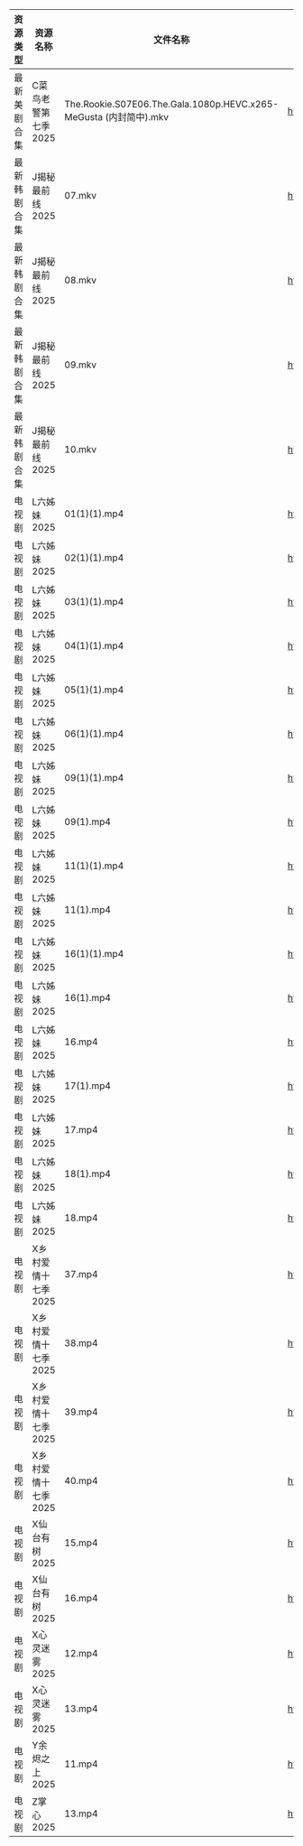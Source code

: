 | 资源类型   | 资源名称         | 文件名称                                                          | 分享链接                                 | 更新时间                |
| ------ | ------------ | ------------------------------------------------------------- | ------------------------------------ | ------------------- |
| 最新美剧合集 | C菜鸟老警第七季2025 | The.Rookie.S07E06.The.Gala.1080p.HEVC.x265-MeGusta (内封简中).mkv | https://www.alipan.com/s/d2FB2fizJ29 | 2025-02-12 16:05:18 |
| 最新韩剧合集 | J揭秘最前线2025   | 07.mkv                                                        | https://www.alipan.com/s/szGbyu2cKyQ | 2025-02-12 18:05:53 |
| 最新韩剧合集 | J揭秘最前线2025   | 08.mkv                                                        | https://www.alipan.com/s/szGbyu2cKyQ | 2025-02-12 18:05:53 |
| 最新韩剧合集 | J揭秘最前线2025   | 09.mkv                                                        | https://www.alipan.com/s/szGbyu2cKyQ | 2025-02-12 18:05:52 |
| 最新韩剧合集 | J揭秘最前线2025   | 10.mkv                                                        | https://www.alipan.com/s/szGbyu2cKyQ | 2025-02-12 18:05:52 |
| 电视剧    | L六姊妹2025     | 01(1)(1).mp4                                                  | https://www.alipan.com/s/PS2wCaFpCy5 | 2025-02-12 14:06:05 |
| 电视剧    | L六姊妹2025     | 02(1)(1).mp4                                                  | https://www.alipan.com/s/PS2wCaFpCy5 | 2025-02-12 14:06:04 |
| 电视剧    | L六姊妹2025     | 03(1)(1).mp4                                                  | https://www.alipan.com/s/PS2wCaFpCy5 | 2025-02-12 14:06:04 |
| 电视剧    | L六姊妹2025     | 04(1)(1).mp4                                                  | https://www.alipan.com/s/PS2wCaFpCy5 | 2025-02-12 14:06:04 |
| 电视剧    | L六姊妹2025     | 05(1)(1).mp4                                                  | https://www.alipan.com/s/PS2wCaFpCy5 | 2025-02-12 14:06:04 |
| 电视剧    | L六姊妹2025     | 06(1)(1).mp4                                                  | https://www.alipan.com/s/PS2wCaFpCy5 | 2025-02-12 14:06:04 |
| 电视剧    | L六姊妹2025     | 09(1)(1).mp4                                                  | https://www.alipan.com/s/PS2wCaFpCy5 | 2025-02-12 14:06:03 |
| 电视剧    | L六姊妹2025     | 09(1).mp4                                                     | https://www.alipan.com/s/PS2wCaFpCy5 | 2025-02-12 14:06:03 |
| 电视剧    | L六姊妹2025     | 11(1)(1).mp4                                                  | https://www.alipan.com/s/PS2wCaFpCy5 | 2025-02-12 14:06:03 |
| 电视剧    | L六姊妹2025     | 11(1).mp4                                                     | https://www.alipan.com/s/PS2wCaFpCy5 | 2025-02-12 14:06:03 |
| 电视剧    | L六姊妹2025     | 16(1)(1).mp4                                                  | https://www.alipan.com/s/PS2wCaFpCy5 | 2025-02-12 14:06:02 |
| 电视剧    | L六姊妹2025     | 16(1).mp4                                                     | https://www.alipan.com/s/PS2wCaFpCy5 | 2025-02-12 14:06:02 |
| 电视剧    | L六姊妹2025     | 16.mp4                                                        | https://www.alipan.com/s/PS2wCaFpCy5 | 2025-02-12 00:06:15 |
| 电视剧    | L六姊妹2025     | 17(1).mp4                                                     | https://www.alipan.com/s/PS2wCaFpCy5 | 2025-02-12 14:06:02 |
| 电视剧    | L六姊妹2025     | 17.mp4                                                        | https://www.alipan.com/s/PS2wCaFpCy5 | 2025-02-12 14:06:02 |
| 电视剧    | L六姊妹2025     | 18(1).mp4                                                     | https://www.alipan.com/s/PS2wCaFpCy5 | 2025-02-12 14:06:02 |
| 电视剧    | L六姊妹2025     | 18.mp4                                                        | https://www.alipan.com/s/PS2wCaFpCy5 | 2025-02-12 14:06:01 |
| 电视剧    | X乡村爱情十七季2025 | 37.mp4                                                        | https://www.alipan.com/s/BYZoWqmYxdR | 2025-02-12 14:06:49 |
| 电视剧    | X乡村爱情十七季2025 | 38.mp4                                                        | https://www.alipan.com/s/BYZoWqmYxdR | 2025-02-12 14:06:49 |
| 电视剧    | X乡村爱情十七季2025 | 39.mp4                                                        | https://www.alipan.com/s/BYZoWqmYxdR | 2025-02-12 14:06:49 |
| 电视剧    | X乡村爱情十七季2025 | 40.mp4                                                        | https://www.alipan.com/s/BYZoWqmYxdR | 2025-02-12 14:06:49 |
| 电视剧    | X仙台有树2025    | 15.mp4                                                        | https://www.alipan.com/s/F3rMgDEEcru | 2025-02-12 20:06:41 |
| 电视剧    | X仙台有树2025    | 16.mp4                                                        | https://www.alipan.com/s/F3rMgDEEcru | 2025-02-12 20:06:41 |
| 电视剧    | X心灵迷雾2025    | 12.mp4                                                        | https://www.alipan.com/s/46KNEgN1qBn | 2025-02-12 20:06:49 |
| 电视剧    | X心灵迷雾2025    | 13.mp4                                                        | https://www.alipan.com/s/46KNEgN1qBn | 2025-02-12 20:06:48 |
| 电视剧    | Y余烬之上2025    | 11.mp4                                                        | https://www.alipan.com/s/L6UmaWnQUcj | 2025-02-12 08:07:03 |
| 电视剧    | Z掌心2025      | 13.mp4                                                        | https://www.alipan.com/s/6ntsFQxh6Eo | 2025-02-12 14:07:17 |
